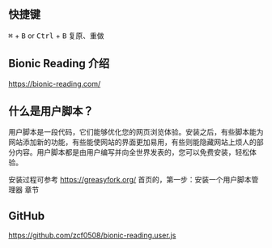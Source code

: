 ## 快捷键
<kbd>⌘</kbd>  + <kbd>B</kbd> or <kbd>Ctrl</kbd> + <kbd>B</kbd> 复原、重做

## Bionic Reading 介绍
https://bionic-reading.com/

## 什么是用户脚本？
用户脚本是一段代码，它们能够优化您的网页浏览体验。安装之后，有些脚本能为网站添加新的功能，有些能使网站的界面更加易用，有些则能隐藏网站上烦人的部分内容。用户脚本都是由用户编写并向全世界发表的，您可以免费安装，轻松体验。

安装过程可参考 https://greasyfork.org/ 首页的，第一步：安装一个用户脚本管理器 章节

## GitHub
https://github.com/zcf0508/bionic-reading.user.js

